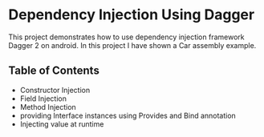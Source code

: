 # Dependency Injection Using Dagger 
This project demonstrates how to use dependency injection framework Dagger 2 on android. In this project I have
shown a Car assembly example. 

## Table of Contents
- Constructor Injection
- Field Injection
- Method Injection
- providing Interface instances using Provides and Bind annotation
- Injecting value at runtime